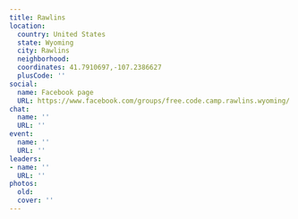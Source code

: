 ```yaml
---
title: Rawlins
location:
  country: United States
  state: Wyoming
  city: Rawlins
  neighborhood: 
  coordinates: 41.7910697,-107.2386627
  plusCode: ''
social:
  name: Facebook page
  URL: https://www.facebook.com/groups/free.code.camp.rawlins.wyoming/
chat:
  name: ''
  URL: ''
event:
  name: ''
  URL: ''
leaders:
- name: ''
  URL: ''
photos:
  old: 
  cover: ''
---
```

